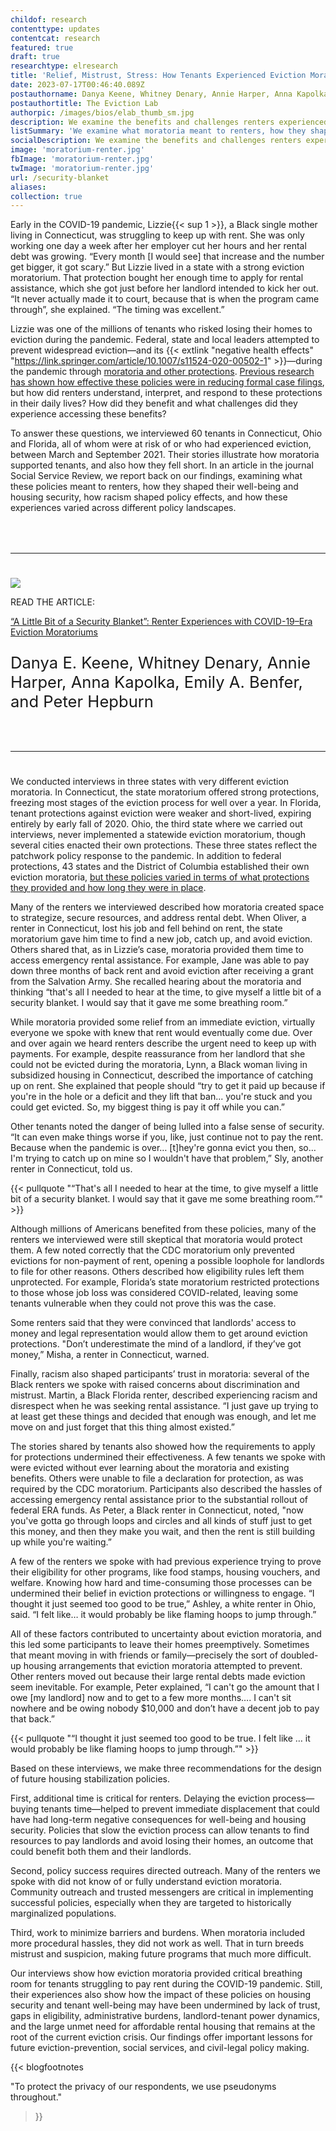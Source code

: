 ```yaml
---
childof: research
contenttype: updates
contentcat: research
featured: true
draft: true
researchtype: elresearch
title: 'Relief, Mistrust, Stress: How Tenants Experienced Eviction Moratoria'
date: 2023-07-17T00:46:40.089Z
postauthorname: Danya Keene, Whitney Denary, Annie Harper, Anna Kapolka, Emily Benfer, and Peter Hepburn
postauthortitle: The Eviction Lab
authorpic: /images/bios/elab_thumb_sm.jpg
description: We examine the benefits and challenges renters experienced as a result of moratorium policies.
listSummary: 'We examine what moratoria meant to renters, how they shaped their well-being and housing security, how racism shaped policy effects, and how these experiences varied across different policy landscapes.' 
socialDescription: We examine the benefits and challenges renters experienced as a result of moratorium policies.
image: 'moratorium-renter.jpg'
fbImage: 'moratorium-renter.jpg'
twImage: 'moratorium-renter.jpg'
url: /security-blanket
aliases:
collection: true  
---
```

Early in the COVID-19 pandemic, Lizzie{{< sup 1 >}}, a Black single mother living in Connecticut, was struggling to keep up with rent. She was only working one day a week after her employer cut her hours and her rental debt was growing. “Every month [I would see] that increase and the number get bigger, it got scary.” But Lizzie lived in a state with a strong eviction moratorium. That protection bought her enough time to apply for rental assistance, which she got just before her landlord intended to kick her out. “It never actually made it to court, because that is when the program came through”, she explained. “The timing was excellent.”

<span></span>

Lizzie was one of the millions of tenants who risked losing their homes to eviction during the pandemic. Federal, state and local leaders attempted to prevent widespread eviction—and its {{< extlink "negative health effects" "https://link.springer.com/article/10.1007/s11524-020-00502-1" >}}—during the pandemic through [moratoria and other protections](https://evictionlab.org/assessing-state-eviction-prevention-covid-19/). [Previous research has shown how effective these policies were in reducing formal case filings](https://evictionlab.org/covid-era-policies-cut-eviction-filings-by-more-than-half/), but how did renters understand, interpret, and respond to these protections in their daily lives? How did they benefit and what challenges did they experience accessing these benefits?

To answer these questions, we interviewed 60 tenants in Connecticut, Ohio and Florida, all of whom were at risk of or who had experienced eviction, between March and September 2021. Their stories illustrate how moratoria supported tenants, and also how they fell short. In an article in the journal Social Service Review, we report back on our findings, examining what these policies meant to renters, how they shaped their well-being and housing security, how racism shaped policy effects, and how these experiences varied across different policy landscapes.

<hr style="border-top-color: #2c897f; margin: 4rem 0 2.4rem;">
<div class="d-flex flex-wrap flex-md-nowrap align-items-center mw-100 mt-2 mb-5">
    <div class="pr-12 pr-md-0">
        <a href="https://www.journals.uchicago.edu/doi/10.1086/725320" target="_blank" rel="noreferrer noopener"><img class="journal-image mb-3 mb-md-0" src="ssr.jpeg" /></a>
    </div>
    <div class="ml-md-3"><p class="green gt-eesti journal-subheading">READ THE ARTICLE:</p>
        <p><a class="green gt-eesti journal-heading" href="https://www.journals.uchicago.edu/doi/10.1086/725320" target="_blank" rel="noreferrer noopener">“A Little Bit of a Security Blanket”: Renter Experiences with COVID-19–Era Eviction Moratoriums</a></p>
        <p class="mt-3" style="font-size: 1.6rem;">Danya E. Keene, Whitney Denary, Annie Harper, Anna Kapolka, Emily A. Benfer, and Peter Hepburn</p>
    </div>
</div>
<hr style="border-top-color: #2c897f; margin: 4rem 0 2.4rem;">

We conducted interviews in three states with very different eviction moratoria. In Connecticut, the state moratorium offered strong protections, freezing most stages of the eviction process for well over a year. In Florida, tenant protections against eviction were weaker and short-lived, expiring entirely by early fall of 2020. Ohio, the third state where we carried out interviews, never implemented a statewide eviction moratorium, though several cities enacted their own protections. These three states reflect the patchwork policy response to the pandemic. In addition to federal protections, 43 states and the District of Columbia established their own eviction moratoria, [but these policies varied in terms of what protections they provided and how long they were in place](https://evictionlab.org/assessing-state-eviction-prevention-covid-19/).

Many of the renters we interviewed described how moratoria created space to strategize, secure resources, and address rental debt. When Oliver, a renter in Connecticut, lost his job and fell behind on rent, the state moratorium gave him time to find a new job, catch up, and avoid eviction. Others shared that, as in Lizzie’s case, moratoria provided them time to access emergency rental assistance. For example, Jane was able to pay down three months of back rent and avoid eviction after receiving a grant from the Salvation Army. She recalled hearing about the moratoria and thinking “that's all I needed to hear at the time, to give myself a little bit of a security blanket. I would say that it gave me some breathing room.”
 
While moratoria provided some relief from an immediate eviction, virtually everyone we spoke with knew that rent would eventually come due. Over and over again we heard renters describe the urgent need to keep up with payments. For example, despite reassurance from her landlord that she could not be evicted during the moratoria, Lynn, a Black woman living in subsidized housing in Connecticut, described the importance of catching up on rent. She explained that people should “try to get it paid up because if you're in the hole or a deficit and they lift that ban... you're stuck and you could get evicted. So, my biggest thing is pay it off while you can.”  

Other tenants noted the danger of being lulled into a false sense of security. “It can even make things worse if you, like, just continue not to pay the rent. Because when the pandemic is over… [t]hey're gonna evict you then, so… I'm trying to catch up on mine so I wouldn't have that problem,” Sly, another renter in Connecticut, told us.  

{{< pullquote "“That's all I needed to hear at the time, to give myself a little bit of a security blanket. I would say that it gave me some breathing room.”" >}}
 
Although millions of Americans benefited from these policies, many of the renters we interviewed were still skeptical that moratoria would protect them. A few noted correctly that the CDC moratorium only prevented evictions for non-payment of rent, opening a possible loophole for landlords to file for other reasons. Others described how eligibility rules left them unprotected. For example, Florida’s state moratorium restricted protections to those whose job loss was considered COVID-related, leaving some tenants vulnerable when they could not prove this was the case. 

Some renters said that they were convinced that landlords' access to money and legal representation would allow them to get around eviction protections. "Don’t underestimate the mind of a landlord, if they’ve got money,” Misha, a renter in Connecticut, warned. 

Finally, racism also shaped participants’ trust in moratoria: several of the Black renters we spoke with raised concerns about discrimination and mistrust. Martin, a Black Florida renter, described experiencing racism and disrespect when he was seeking rental assistance. “I just gave up trying to at least get these things and decided that enough was enough, and let me move on and just forget that this thing almost existed.”
 
The stories shared by tenants also showed how the requirements to apply for protections undermined their effectiveness. A few tenants we spoke with were evicted without ever learning about the moratoria and existing benefits. Others were unable to file a declaration for protection, as was required by the CDC moratorium. Participants also described the hassles of accessing emergency rental assistance prior to the substantial rollout of federal ERA funds. As Peter, a Black renter in Connecticut, noted, "now you've gotta go through loops and circles and all kinds of stuff just to get this money, and then they make you wait, and then the rent is still building up while you're waiting.” 

A few of the renters we spoke with had previous experience trying to prove their eligibility for other programs, like food stamps, housing vouchers, and welfare. Knowing how hard and time-consuming those processes can be undermined their belief in eviction protections or willingness to engage.  “I thought it just seemed too good to be true,” Ashley, a white renter in Ohio, said. “I felt like… it would probably be like flaming hoops to jump through.”
 
All of these factors contributed to uncertainty about eviction moratoria, and this led some participants to leave their homes preemptively. Sometimes that meant moving in with friends or family—precisely the sort of doubled-up housing arrangements that eviction moratoria attempted to prevent. Other renters moved out because their large rental debts made eviction seem inevitable. For example, Peter explained, “I can't go the amount that I owe [my landlord] now and to get to a few more months…. I can't sit nowhere and be owing nobody $10,000 and don’t have a decent job to pay that back.”

 {{< pullquote "“I thought it just seemed too good to be true. I felt like … it would probably be like flaming hoops to jump through.”" >}}

 
Based on these interviews, we make three recommendations for the design of future housing stabilization policies.

First, additional time is critical for renters. Delaying the eviction process—buying tenants time—helped to prevent immediate displacement that could have had long-term negative consequences for well-being and housing security. Policies that slow the eviction process can allow tenants to find resources to pay landlords and avoid losing their homes, an outcome that could benefit both them and their landlords. 

Second, policy success requires directed outreach. Many of the renters we spoke with did not know of or fully understand eviction moratoria. Community outreach and trusted messengers are critical in implementing successful policies, especially when they are targeted to historically marginalized populations. 

Third, work to minimize barriers and burdens. When moratoria included more procedural hassles, they did not work as well. That in turn breeds mistrust and suspicion, making future programs that much more difficult.

Our interviews show how eviction moratoria provided critical breathing room for tenants struggling to pay rent during the COVID-19 pandemic. Still, their experiences also show how the impact of these policies on housing security and tenant well-being may have been undermined by lack of trust, gaps in eligibility, administrative burdens, landlord-tenant power dynamics, and the large unmet need for affordable rental housing that remains at the root of the current eviction crisis. Our findings offer important lessons for future eviction-prevention, social services, and civil-legal policy making.

{{< blogfootnotes 

"To protect the privacy of our respondents, we use pseudonyms throughout." 

>}}
